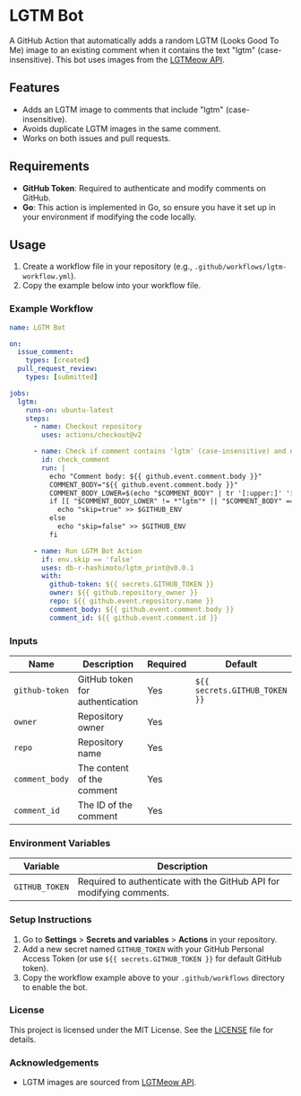 
# LGTM Bot

A GitHub Action that automatically adds a random LGTM (Looks Good To Me) image to an existing comment when it contains the text "lgtm" (case-insensitive). This bot uses images from the [LGTMeow API](https://lgtmeow.com/api/lgtm-images).

## Features

- Adds an LGTM image to comments that include "lgtm" (case-insensitive).
- Avoids duplicate LGTM images in the same comment.
- Works on both issues and pull requests.

## Requirements

- **GitHub Token**: Required to authenticate and modify comments on GitHub.
- **Go**: This action is implemented in Go, so ensure you have it set up in your environment if modifying the code locally.

## Usage

1. Create a workflow file in your repository (e.g., `.github/workflows/lgtm-workflow.yml`).
2. Copy the example below into your workflow file.

### Example Workflow

```yaml
name: LGTM Bot

on:
  issue_comment:
    types: [created]
  pull_request_review:
    types: [submitted]

jobs:
  lgtm:
    runs-on: ubuntu-latest
    steps:
      - name: Checkout repository
        uses: actions/checkout@v2

      - name: Check if comment contains 'lgtm' (case-insensitive) and no existing LGTM image
        id: check_comment
        run: |
          echo "Comment body: ${{ github.event.comment.body }}"
          COMMENT_BODY="${{ github.event.comment.body }}"
          COMMENT_BODY_LOWER=$(echo "$COMMENT_BODY" | tr '[:upper:]' '[:lower:]')
          if [[ "$COMMENT_BODY_LOWER" != *"lgtm"* || "$COMMENT_BODY" == *"![LGTM]"* ]]; then
            echo "skip=true" >> $GITHUB_ENV
          else
            echo "skip=false" >> $GITHUB_ENV
          fi

      - name: Run LGTM Bot Action
        if: env.skip == 'false'
        uses: db-r-hashimoto/lgtm_print@v0.0.1
        with:
          github-token: ${{ secrets.GITHUB_TOKEN }}
          owner: ${{ github.repository_owner }}
          repo: ${{ github.event.repository.name }}
          comment_body: ${{ github.event.comment.body }}
          comment_id: ${{ github.event.comment.id }}
```

### Inputs

| Name            | Description                                | Required | Default                      |
|-----------------|--------------------------------------------|----------|------------------------------|
| `github-token`  | GitHub token for authentication            | Yes      | `${{ secrets.GITHUB_TOKEN }}`|
| `owner`         | Repository owner                           | Yes      |                              |
| `repo`          | Repository name                            | Yes      |                              |
| `comment_body`  | The content of the comment                 | Yes      |                              |
| `comment_id`    | The ID of the comment                      | Yes      |                              |

### Environment Variables

| Variable       | Description                                                                 |
|----------------|-----------------------------------------------------------------------------|
| `GITHUB_TOKEN` | Required to authenticate with the GitHub API for modifying comments.        |

### Setup Instructions

1. Go to **Settings** > **Secrets and variables** > **Actions** in your repository.
2. Add a new secret named `GITHUB_TOKEN` with your GitHub Personal Access Token (or use `${{ secrets.GITHUB_TOKEN }}` for default GitHub token).
3. Copy the workflow example above to your `.github/workflows` directory to enable the bot.

### License

This project is licensed under the MIT License. See the [LICENSE](./LICENSE) file for details.

### Acknowledgements

- LGTM images are sourced from [LGTMeow API](https://lgtmeow.com/api/lgtm-images).
